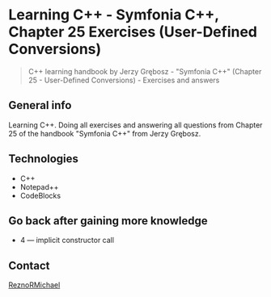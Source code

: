 # Learning C++ - Symfonia C++, Chapter 25 Exercises (User-Defined Conversions)

> C++ learning handbook by Jerzy Grębosz - "Symfonia C++" (Chapter 25 - User-Defined Conversions) - Exercises and answers

## General info

Learning C++. Doing all exercises and answering all questions from Chapter 25 of the handbook "Symfonia C++" from Jerzy Grębosz.

## Technologies

* C++
* Notepad++
* CodeBlocks

## Go back after gaining more knowledge

* 4 — implicit constructor call

## Contact

[ReznoRMichael](https://github.com/ReznoRMichael)
